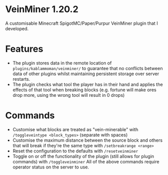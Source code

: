 # VeinMiner 1.20.2
A customisable Minecraft SpigotMC/Paper/Purpur VeinMiner plugin that I developed.
# Features
- The plugin stores data in the remote location of `plugins/kablammoman/veinminer/` to guarantee that no conflicts between data of other plugins whilst maintaining persistent storage over server restarts.
- The plugin checks what tool the player has in their hand and applies the effects of that tool when breaking blocks (e.g. fortune will make ores drop more, using the wrong tool will result in 0 drops)
# Commands
- Customise what blocks are treated as "vein-minerable" with `/toggleveintype <block_types>` (separate with spaces)
- Customise the maximum distance between the source block and others that will break if they're the same type with `/setbreakrange <range>`
- Reset the configuration to the defaults with `/resetveinminer`
- Toggle on or off the functionality of the plugin (still allows for plugin commands) with `/toggleveinminer`
All of the above commands require operator status on the server to use.
